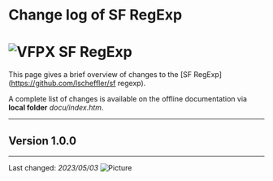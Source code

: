 # Change log of SF RegExp

# ![](vfpx_maxi.gif "VFPX") SF RegExp
This page gives a brief overview of changes to the [SF RegExp](https://github.com/lscheffler/sf regexp).

A complete list of changes is available on the offline documentation via **local folder** _docu/index.htm_.

---
## Version 1.0.0

----
Last changed: _2023/05/03_ ![Picture](./vfpxpoweredby_alternative.gif)